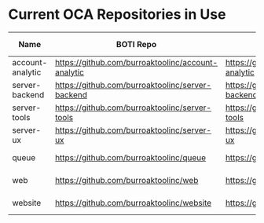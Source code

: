# Current OCA Repositories in Use

Name | BOTI Repo | OCA Repo | Last Sync 
--- | --- | --- | ---
account-analytic | https://github.com/burroaktoolinc/account-analytic | https://github.com/OCA/account-analytic | 2023-03-14
server-backend | https://github.com/burroaktoolinc/server-backend | https://github.com/OCA/server-backend | 2023-03-14
server-tools | https://github.com/burroaktoolinc/server-tools | https://github.com/OCA/server-tools | 2023-03-14
server-ux | https://github.com/burroaktoolinc/server-ux | https://github.com/OCA/server-ux | 2023-03-14
queue | https://github.com/burroaktoolinc/queue | https://github.com/OCA/queue | 2023-03-14
web | https://github.com/burroaktoolinc/web | https://github.com/OCA/web | 2023-03-14
website | https://github.com/burroaktoolinc/website | https://github.com/OCA/website | 2023-03-14